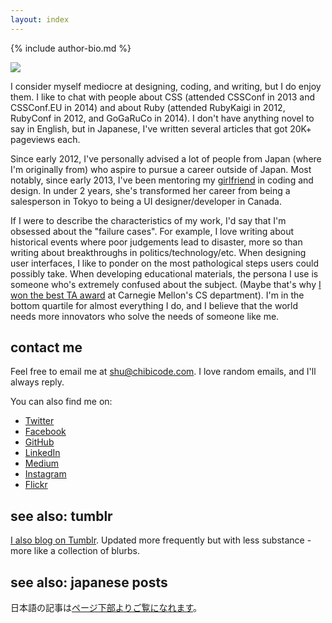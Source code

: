 ```yaml
---
layout: index
---
```


{% include author-bio.md %}

![](http://chibicode.com/assets/images/og-image.jpg)

I consider myself mediocre at designing, coding, and writing, but I do enjoy them. I like to chat with people about CSS (attended CSSConf in 2013 and CSSConf.EU in 2014) and about Ruby (attended RubyKaigi in 2012, RubyConf in 2012, and GoGaRuCo in 2014). I don't have anything novel to say in English, but in Japanese, I've written several articles that got 20K+ pageviews each.

Since early 2012, I've personally advised a lot of people from Japan (where I'm originally from) who aspire to pursue a career outside of Japan. Most notably, since early 2013, I've been mentoring my [girlfriend](http://ellekasai.com/) in coding and design. In under 2 years, she's transformed her career from being a salesperson in Tokyo to being a UI designer/developer in Canada.

If I were to describe the characteristics of my work, I'd say that I'm obsessed about the "failure cases". For example, I love writing about historical events where poor judgements lead to disaster, more so than writing about breakthroughs in politics/technology/etc. When designing user interfaces, I like to ponder on the most pathological steps users could possibly take. When developing educational materials, the persona I use is someone who's extremely confused about the subject. (Maybe that's why [I won the best TA award](https://www.cs.cmu.edu/~scsfacts/uesugi.html) at Carnegie Mellon's CS department). I'm in the bottom quartile for almost everything I do, and I believe that the world needs more innovators who solve the needs of someone like me.

## contact me

Feel free to email me at [shu@chibicode.com](mailto:shu@chibicode.com). I love random emails, and I'll always reply.

You can also find me on:

- [Twitter](http://twitter.com/chibicode)
- [Facebook](http://facebook.com/shu)
- [GitHub](http://github.com/chibicode)
- [LinkedIn](http://linkedin.com/in/chibicode)
- [Medium](http://medium.com/@chibicode)
- [Instagram](http://instagram.com/chibicode)
- [Flickr](https://www.flickr.com/photos/chibicode/sets)

## see also: tumblr

[I also blog on Tumblr](http://chibicode.tumblr.com). Updated more frequently but with less substance - more like a collection of blurbs.

## see also: japanese posts

日本語の記事は[ページ下部よりご覧になれます](#japanese)。
